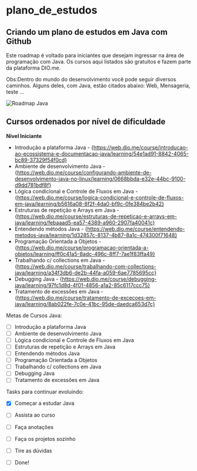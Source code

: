 # plano_de_estudos

## Criando um plano de estudos em Java com Github

Este roadmap é voltado para iniciantes que desejam ingressar na área de programação com Java. Os cursos aqui listados são gratuitos e fazem parte da plataforma DIO.me.

Obs:Dentro do mundo do desenvolvimento você pode seguir diversos caminhos. Alguns deles, com Java, estão citados abaixo: Web, Mensageria, teste ...

![Roadmap Java](https://user-images.githubusercontent.com/108075564/197355961-9920888f-2f8b-4f6a-85f1-97a449f7dae0.png)

## Cursos ordenados por nível de dificuldade

**Nível Iniciante**

- Introdução a plataforma Java - {https://web.dio.me/course/introducao-ao-ecossistema-e-documentacao-java/learning/54e1ad91-8842-4065-bc89-37329f54f0cd}
- Ambiente de desenvolvimento Java - {https://web.dio.me/course/configurando-ambiente-de-desenvolvimento-java-no-linux/learning/0668bbda-e32e-44bc-9100-d9dd781bdf8f}
- Lógica condicional e Controle de Fluxos em Java - {https://web.dio.me/course/logica-condicional-e-controle-de-fluxos-em-java/learning/b5616a08-8f2f-4da0-bf9c-0fe384be2b42}
- Estruturas de repetição e Arrays em Java - {https://web.dio.me/course/estruturas-de-repeticao-e-arrays-em-java/learning/febaaad5-ea57-4389-a960-2907fa40041c}
- Entendendo métodos Java - {https://web.dio.me/course/entendendo-metodos-java/learning/1d32857c-8137-4b87-8a1c-474300f71648}
- Programação Orientada a Objetos - {https://web.dio.me/course/programacao-orientada-a-objetos/learning/ff0c41a5-8adc-496c-8ff7-7ae1f83ffa49}
- Trabalhando c/ collections em Java - {https://web.dio.me/course/trabalhando-com-collections-java/learning/a34f3db6-de2b-44fa-a059-6ae7785695cc}
- Debugging Java - {https://web.dio.me/course/debugging-java/learning/97fc1d8d-4f01-4856-a1a2-85c6117ccc75}
- Tratamento de excessões em Java - {https://web.dio.me/course/tratamento-de-excecoes-em-java/learning/8ab022fe-7c0e-41bc-95de-daedca653d7c}

Metas de Cursos Java:
- [ ] Introdução a plataforma Java
- [ ] Ambiente de desenvolvimento Java
- [ ] Lógica condicional e Controle de Fluxos em Java
- [ ] Estruturas de repetição e Arrays em Java
- [ ] Entendendo métodos Java
- [ ] Programação Orientada a Objetos
- [ ] Trabalhando c/ collections em Java
- [ ] Debugging Java
- [ ] Tratamento de excessões em Java

Tasks para continuar evoluindo:

- [x] Começar a estudar Java
- [ ] Assista ao curso
- [ ] Faça anotações
- [ ] Faça os projetos sozinho
- [ ] Tire as dúvidas
- [ ] Done! 

